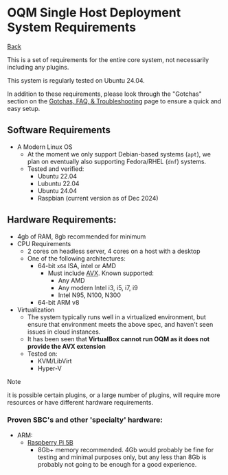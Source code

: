 # OQM Single Host Deployment System Requirements

[Back](README.md)

This is a set of requirements for the entire core system, not necessarily including any plugins.

This system is regularly tested on Ubuntu 24.04.

In addition to these requirements, please look through the "Gotchas" section on the [Gotchas, FAQ, & Troubleshooting](tgf.md) page to ensure a quick and easy setup.

## Software Requirements

- A Modern Linux OS
    - At the moment we only support Debian-based systems (`apt`), we plan on eventually also supporting Fedora/RHEL (`dnf`) systems.
    - Tested and verified:
      - Ubuntu 22.04
      - Lubuntu 22.04
      - Ubuntu 24.04
      - Raspbian (current version as of Dec 2024)

## Hardware Requirements:

- 4gb of RAM, 8gb recommended for minimum
- CPU Requirements
    - 2 cores on headless server, 4 cores on a host with a desktop
    - One of the following architectures:
        - 64-bit `x64` ISA, intel or AMD
            - Must include [AVX](https://en.wikipedia.org/wiki/Advanced_Vector_Extensions). Known supported:
                - Any AMD
                - Any modern Intel i3, i5, i7, i9
                - Intel N95, N100, N300
        - 64-bit ARM v8
- Virtualization
  - The system typically runs well in a virtualized environment, but ensure that environment meets the above spec, and haven't seen issues in cloud instances.
  - It has been seen that __VirtualBox cannot run OQM as it does not provide the AVX extension__
  - Tested on:
    - KVM/LibVirt
    - Hyper-V

> [!NOTE]
> it is possible certain plugins, or a large number of plugins, will require more resources or have different hardware requirements.

### Proven SBC's and other 'specialty' hardware:

- ARM:
    - [Raspberry Pi 5B](https://www.raspberrypi.com/products/raspberry-pi-5/)
        - 8Gb+ memory recommended. 4Gb would probably be fine for testing and minimal purposes only, but any less than 8Gb is probably not going to be enough for a good experience.
